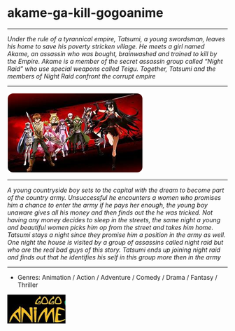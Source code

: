 # akame-ga-kill-gogoanime

___

*Under the rule of a tyrannical empire, Tatsumi, a young swordsman, leaves his home to save his poverty stricken village. He meets a girl named Akame, an assassin who was bought, brainwashed and trained to kill by the Empire. Akame is a member of the secret assassin group called “Night Raid” who use special weapons called Teigu. Together, Tatsumi and the members of Night Raid confront the corrupt empire*

___

<img src="https://github.com/FaisaZadat/akame-ga-kill-gogoanime/blob/main/ag.png"/>

___

*A young countryside boy sets to the capital with the dream to become part of the country army. Unsuccessful he encounters a women who promises him a chance to enter the army if he pays her enough, the young boy unaware gives all his money and then finds out the he was tricked. Not having any money decides to sleep in the streets, the same night a young and beautiful women picks him op from the street and takes him home. Tatsumi stays a night since they promise him a position in the army as well. One night the house is visited by a group of assassins called night raid but who are the real bad guys of this story. Tatsumi ends up joining night raid and finds out that he identifies his self in this group more then in the army*

___

+  Genres: Animation / Action / Adventure / Comedy / Drama / Fantasy / Thriller

<img src="https://github.com/FaisaZadat/akame-ga-kill-gogoanime/blob/main/d.png"/>

